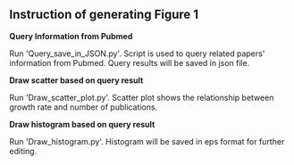 ## Instruction of generating Figure 1

**Query Information from Pubmed**

Run 'Query_save_in_JSON.py'. Script is used to query related papers' information from Pubmed. Query results will be saved in json file.

**Draw scatter based on query result**

Run 'Draw_scatter_plot.py'. Scatter plot shows the relationship between growth rate and number of publications.

**Draw histogram based on query result**

Run 'Draw_histogram.py'. Histogram will be saved in eps format for further editing. 


